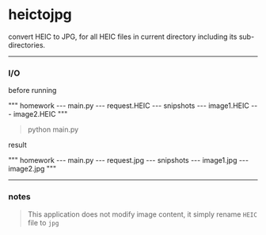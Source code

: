 # heictojpg
convert HEIC to JPG, for all HEIC files in current directory including its sub-directories. 

<hr />

### I/O

before running

"""
homework
--- main.py
--- request.HEIC
--- snipshots
   --- image1.HEIC
   --- image2.HEIC
"""

> python main.py

result

"""
homework
--- main.py
--- request.jpg
--- snipshots
   --- image1.jpg
   --- image2.jpg
"""

<hr >

### notes

> This application does not modify image content, it simply rename `HEIC` file to `jpg`

